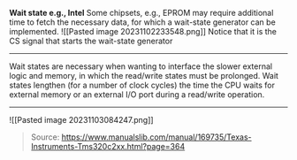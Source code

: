 **Wait state e.g., Intel**
Some chipsets, e.g., EPROM may require additional time to fetch the necessary data, for which a wait-state generator can be implemented.
![[Pasted image 20231102233548.png]]
Notice that it is the CS signal that starts the wait-state generator

***
Wait states are necessary when wanting to interface the slower external logic and memory, in which the read/write states must be prolonged. Wait states lengthen (for a number of clock cycles) the time the CPU waits for external memory or an external I/O port during a read/write operation.

***
![[Pasted image 20231103084247.png]]
>Source: https://www.manualslib.com/manual/169735/Texas-Instruments-Tms320c2xx.html?page=364
